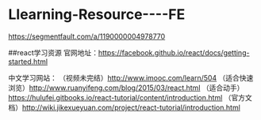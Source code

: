 # Llearning-Resource----FE

https://segmentfault.com/a/1190000004978770


##react学习资源
官网地址：https://facebook.github.io/react/docs/getting-started.html

中文学习网站：
（视频未完结）http://www.imooc.com/learn/504
（适合快速浏览）http://www.ruanyifeng.com/blog/2015/03/react.html
（适合动手）https://hulufei.gitbooks.io/react-tutorial/content/introduction.html
（官方文档）http://wiki.jikexueyuan.com/project/react-tutorial/introduction.html

